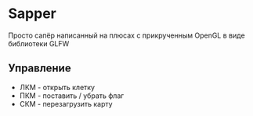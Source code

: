 # Sapper
Просто сапёр написанный на плюсах с прикрученным OpenGL в виде библиотеки GLFW

## Управление
- ЛКМ - открыть клетку
- ПКМ - поставить / убрать флаг
- СКМ - перезагрузить карту

